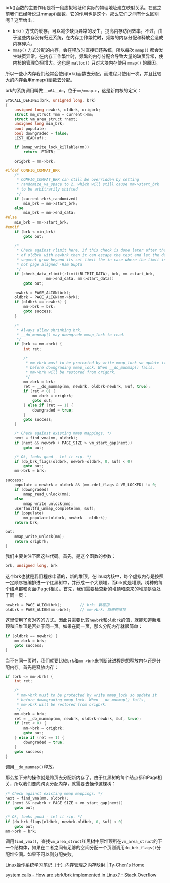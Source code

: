 brk()函数的主要作用是将一段虚拟地址和实际的物理地址建立映射关系。在这之前我们已经听说过mmap()函数，它的作用也是这个。那么它们之间有什么区别呢？这里给出：

* `brk()` 方式的缓存，可以减少缺页异常的发生，提高内存访问效率。不过，由于这些内存没有归还系统，在内存工作繁忙时，频繁的内存分配和释放会造成内存碎片。
* `mmap()` 方式分配的内存，会在释放时直接归还系统，所以每次 `mmap()` 都会发生缺页异常。在内存工作繁忙时，频繁的内存分配会导致大量的缺页异常，使内核的管理负担增大。这也是 `malloc()` 只对大块内存使用 `mmap()` 的原因。

所以一些小内存我们经常会使用brk()函数去分配，而进程只使用一次，并且比较大的内存会用mmap()函数去分配。

brk的系统调用叫做`__x64__do`，位于`mm/mmap.c`，这是新内核的定义：

```c
SYSCALL_DEFINE1(brk, unsigned long, brk)
{
	unsigned long newbrk, oldbrk, origbrk;
	struct mm_struct *mm = current->mm;
	struct vm_area_struct *next;
	unsigned long min_brk;
	bool populate;
	bool downgraded = false;
	LIST_HEAD(uf);

	if (mmap_write_lock_killable(mm))
		return -EINTR;

	origbrk = mm->brk;

#ifdef CONFIG_COMPAT_BRK
	/*
	 * CONFIG_COMPAT_BRK can still be overridden by setting
	 * randomize_va_space to 2, which will still cause mm->start_brk
	 * to be arbitrarily shifted
	 */
	if (current->brk_randomized)
		min_brk = mm->start_brk;
	else
		min_brk = mm->end_data;
#else
	min_brk = mm->start_brk;
#endif
	if (brk < min_brk)
		goto out;

	/*
	 * Check against rlimit here. If this check is done later after the test
	 * of oldbrk with newbrk then it can escape the test and let the data
	 * segment grow beyond its set limit the in case where the limit is
	 * not page aligned -Ram Gupta
	 */
	if (check_data_rlimit(rlimit(RLIMIT_DATA), brk, mm->start_brk,
			      mm->end_data, mm->start_data))
		goto out;

	newbrk = PAGE_ALIGN(brk);
	oldbrk = PAGE_ALIGN(mm->brk);
	if (oldbrk == newbrk) {
		mm->brk = brk;
		goto success;
	}

	/*
	 * Always allow shrinking brk.
	 * __do_munmap() may downgrade mmap_lock to read.
	 */
	if (brk <= mm->brk) {
		int ret;

		/*
		 * mm->brk must to be protected by write mmap_lock so update it
		 * before downgrading mmap_lock. When __do_munmap() fails,
		 * mm->brk will be restored from origbrk.
		 */
		mm->brk = brk;
		ret = __do_munmap(mm, newbrk, oldbrk-newbrk, &uf, true);
		if (ret < 0) {
			mm->brk = origbrk;
			goto out;
		} else if (ret == 1) {
			downgraded = true;
		}
		goto success;
	}

	/* Check against existing mmap mappings. */
	next = find_vma(mm, oldbrk);
	if (next && newbrk + PAGE_SIZE > vm_start_gap(next))
		goto out;

	/* Ok, looks good - let it rip. */
	if (do_brk_flags(oldbrk, newbrk-oldbrk, 0, &uf) < 0)
		goto out;
	mm->brk = brk;

success:
	populate = newbrk > oldbrk && (mm->def_flags & VM_LOCKED) != 0;
	if (downgraded)
		mmap_read_unlock(mm);
	else
		mmap_write_unlock(mm);
	userfaultfd_unmap_complete(mm, &uf);
	if (populate)
		mm_populate(oldbrk, newbrk - oldbrk);
	return brk;

out:
	mmap_write_unlock(mm);
	return origbrk;
}

```

我们主要关注下面这些代码。首先，是这个函数的参数：

```c
brk, unsigned long, brk
```

这个brk也就是我们程序申请的，新的堆顶。在linux内核中，每个虚拟内存是按照一定顺序被编排进一个红黑树中，并形成一个大顶堆，而brk就是堆顶。树种的每个结点都和页面(Page)相关。首先，我们需要检查新的堆顶和原来的堆顶是否处于同一页：

```c
newbrk = PAGE_ALIGN(brk);        // brk: 新堆顶
oldbrk = PAGE_ALIGN(mm->brk);    // mm->brk: 原来的堆顶
```

这里使用了页对齐的方式。因此只需要比较`newbrk`和`oldbrk`的值，就能知道新堆顶和旧堆顶是否处于同一页。如果在同一页，那么分配内存就很简单：

```c
if (oldbrk == newbrk) {
	mm->brk = brk;
	goto success;
}
```

当不在同一页时，我们就要比较`brk`和`mm->brk`来判断该进程是想释放内存还是分配内存。首先是释放内存：

```c
if (brk <= mm->brk) {
	int ret;

	/*
	 * mm->brk must to be protected by write mmap_lock so update it
	 * before downgrading mmap_lock. When __do_munmap() fails,
	 * mm->brk will be restored from origbrk.
	 */
	mm->brk = brk;
	ret = __do_munmap(mm, newbrk, oldbrk-newbrk, &uf, true);
	if (ret < 0) {
		mm->brk = origbrk;
		goto out;
	} else if (ret == 1) {
		downgraded = true;
	}
	goto success;
}
```

调用`__do_munmap()`释放。

那么接下来的操作就是跨页去分配新内存了。由于红黑树的每个结点都和Page相关，所以我们要向跨页分配内存，就需要去操作这棵树：

```c
/* Check against existing mmap mappings. */
next = find_vma(mm, oldbrk);
if (next && newbrk + PAGE_SIZE > vm_start_gap(next))
	goto out;

/* Ok, looks good - let it rip. */
if (do_brk_flags(oldbrk, newbrk-oldbrk, 0, &uf) < 0)
	goto out;
mm->brk = brk;
```

调用`find_vma()`，查找`vm_area_struct`红黑树中原堆顶所在`vm_area_struct`的下一个结构体，如果在二者之间有足够的空间分配一个页则调用`do_brk_flags()`分配堆空间。如果不可以则分配失败。




[Linux操作系统学习笔记（十）内存管理之内存映射 | Ty-Chen's Home](https://ty-chen.github.io/linux-kernel-mmap/)

[system calls - How are sbrk/brk implemented in Linux? - Stack Overflow](https://stackoverflow.com/questions/997425/how-are-sbrk-brk-implemented-in-linux)